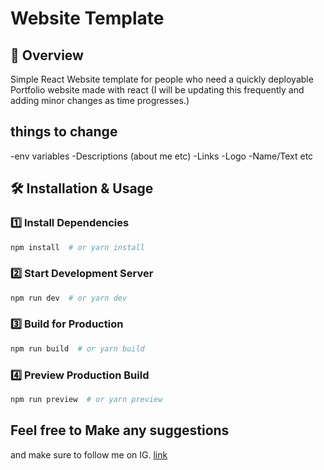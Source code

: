 # Website Template

## 🚀 Overview
Simple React Website template for people who need a quickly deployable Portfolio website made with react (I will be updating this frequently and adding minor changes as time progresses.)

## things to change
  -env variables
  -Descriptions (about me etc)
  -Links
  -Logo
  -Name/Text etc

## 🛠 Installation & Usage
### 1️⃣ Install Dependencies
```sh
npm install  # or yarn install
```

### 2️⃣ Start Development Server
```sh
npm run dev  # or yarn dev
```

### 3️⃣ Build for Production
```sh
npm run build  # or yarn build
```

### 4️⃣ Preview Production Build
```sh
npm run preview  # or yarn preview
```

## Feel free to Make any suggestions
  and make sure to follow me on IG.
    [link](instagram.com/jamjam_officiale)


